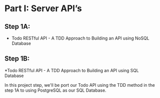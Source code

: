 

# Part  I:  Server  API’s  

## Step  1A:  
* Todo  RESTful  API  -  A  TDD  Approach  to  Building  an  API  using  NoSQL  Database 


## Step 1B: 
*Todo RESTful API - A TDD Approach to Building an API using SQL Database

In this project step, we'll be port our Todo API using the TDD method in the step 1A to using PostgreSQL as our SQL Database.

